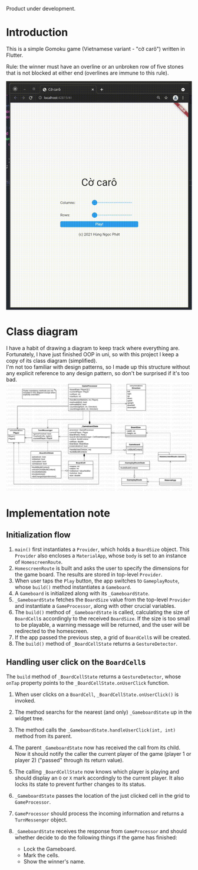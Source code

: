 Product under development.

# Introduction
This is a simple Gomoku game (Vietnamese variant - "cờ carô") written in Flutter.

Rule: the winner must have an overline or an unbroken row of five stones that is not blocked at either end (overlines are immune to this rule). <br>

![demo](extra/demo.gif)

# Class diagram
I have a habit of drawing a diagram to keep track where everything are. Fortunately, I have just finished OOP in  uni, so with this project I keep a copy of its class diagram (simplified). <br>
I'm not too familiar with design patterns, so I made up this structure without any explicit reference to any design pattern, so don't be surprised if it's too bad.
![class-diagram](extra/ClassDiagram.jpg)

# Implementation note
## Initialization flow
1. `main()` first instantiates a `Provider`, which holds a `BoardSize` object. This `Provider` also encloses a `MaterialApp`, whose `body` is set to an instance of `HomescreenRoute`.
2. `HomescreenRoute` is built and asks the user to specify the dimensions for the game board. The results are stored in top-level `Provider`.
3. When user taps the `Play` button, the app switches to `GameplayRoute`, whose `build()` method instantiates a `Gameboard`.
4. A `Gameboard` is initialized along with its `_GameboardState`.
5. `_GameboardState` fetches the `BoardSize` value from the top-level `Provider` and instantiate a `GameProcessor`, along with other crucial variables.
6. The `build()` method of `_GameboardState` is called, calculating the size of `BoardCell`s accordingly to the received `BoardSize`. If the size is too small to be playable, a warning message will be returned, and the user will be redirected to the homescreen.
7. If the app passed the previous step, a grid of `BoardCell`s will be created.
8. The `build()` method of `_BoardCellState` returns a `GestureDetector`.


<!-- 1. `main()` initializes a `MaterialApp` object, which then creates a `HomescreenRoute`, eventually becoming the home widget.
2. `HomescreenRoute` asks the user to specify dimensions for the game board. The results are saved to the `globals` library.
3. After the "Play" button is clicked, a new `GameplayRoute` is created and laid out to the UI.
4. `GameplayRoute`'s build method returns a `Scaffold`, whose body is an instance of `GameBoard`.
5. `_GameboardState` reads the board dimensions from `globals` and initalizes a grid of `BoardCell`s accordingly. If the cells are too small to be playable, an exception will be raised and the program will return back to `HomescreenRoute`. -->

## Handling user click on the `BoardCell`s
The `build` method of `_BoardCellState` returns a `GestureDetector`, whose `onTap` property points to the `_BoardCellState.onUserClick` function.
1. When user clicks on a `BoardCell`, `_BoardCellState.onUserClick()` is invoked.
2. The method searchs for the nearest (and only) `_GameboardState` up in the widget tree.
3. The method calls the `_GameboardState.handleUserClick(int, int)` method from its parent.
4. The parent `_GameboardState` now has received the call from its child. Now it should notify the caller the current player of the game (player 1 or player 2) ("passed" through its return value).
5. The calling `_BoardCellState` now knows which player is playing and should display an `O` or `X` mark accordingly to the current player. It also locks its state to prevent further changes to its status.

6. `_GameboardState` passes the location of the just clicked cell in the grid to `GameProcessor`.
7. `GameProcessor` should process the incoming information and returns a `TurnMessenger` object.
8. `_GameboardState` receives the response from `GameProcessor` and should whether decide to do the following things if the game has finished:
    - Lock the Gameboard.
    - Mark the cells.
    - Show the winner's name.

